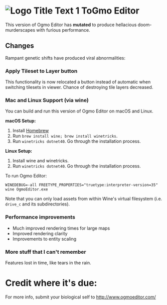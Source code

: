 # ![](OgmoEditor/assets/icon32.ico "Logo Title Text 1") ToGmo Editor 


This version of Ogmo Editor has __mutated__ to produce hellacious doom-murderscapes with furious performance.


## Changes
Rampant genetic shifts have produced viral abnormalities:

### Apply Tileset to Layer button

This functionality is now relocated a button instead of automatic when switching tilesets in viewer. Chance of destroying tile layers decreased.

### Mac and Linux Support (via wine)

You can build and run this version of Ogmo Editor on macOS and Linux.

__macOS Setup:__
1. Install [Homebrew](https://brew.sh)
2. Run `brew install wine; brew install winetricks`.
3. Run `winetricks dotnet40`. Go through the installation process.

__Linux Setup:__
1. Install wine and winetricks.
2. Run `winetricks dotnet40`. Go through the installation process.

To run Ogmo Editor:

`WINEDEBUG=-all FREETYPE_PROPERTIES="truetype:interpreter-version=35" wine OgmoEditor.exe`

Note that you can only load assets from within Wine's virtual filesystem (i.e. `drive_c` and its subdirectories).

### Performance improvements

- Much improved rendering times for large maps
- Improved rendering clarity
- Improvements to entity scaling

### More stuff that I can't remember

Features lost in time, like tears in the rain.

# Credit where it's due:

For more info, submit your biological self to http://www.ogmoeditor.com/
